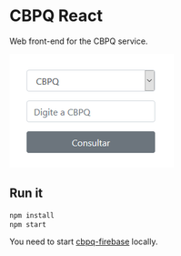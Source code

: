 # CBPQ React

Web front-end for the CBPQ service.

<img src="./docs/cbpq.png"/>

## Run it

```
npm install
npm start
```

You need to start [cbpq-firebase](https://github.com/epomatti/cbpq-firebase) locally.
